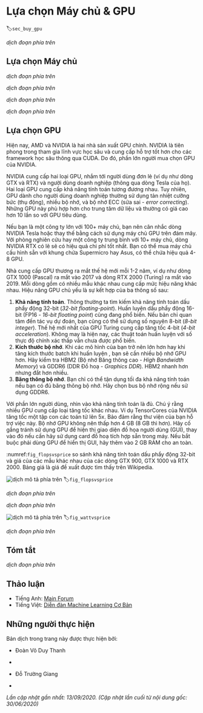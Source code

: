 <!-- ===================== Bắt đầu dịch Phần 1 ==================== -->
<!-- ========================================= REVISE BẮT ĐẦU =================================== -->

<!--
# Selecting Servers and GPUs
-->

# Lựa chọn Máy chủ & GPU
:label:`sec_buy_gpu`


<!--
Deep learning training generally requires large amounts of computation.
At present GPUs are the most cost-effective hardware accelerators for deep learning.
In particular, compared with CPUs, GPUs are cheaper and offer higher performance, often by over an order of magnitude.
Furthermore, a single server can support multiple GPUs, up to 8 for high end servers.
More typical numbers are up to 4 GPUs for an engineering workstation,
since heat, cooling and power requirements escalate quickly beyond what an office building can support.
For larger deployments cloud computing, such as Amazon's [P3](https://aws.amazon.com/ec2/instance-types/p3/) 
and [G4](https://aws.amazon.com/blogs/aws/in-the-works-ec2-instances-g4-with-nvidia-t4-gpus/) instances are a much more practical solution.
-->

*dịch đoạn phía trên*


<!--
## Selecting Servers
-->

## Lựa chọn Máy chủ


<!--
There is typically no need to purchase high-end CPUs with many threads since much of the computation occurs on the GPUs.
That said, due to the Global Interpreter Lock (GIL) in Python single-thread performance of a CPU can matter in situations where we have 4-8 GPUs.
All things equal this suggests that CPUs with a smaller number of cores but a higher clock frequency might be a more economical choice.
E.g., when choosing between a 6-core 4 GHz and an 8-core 3.5 GHz CPU, the former is much preferable, even though its aggregate speed is less.
An important consideration is that GPUs use lots of power and thus dissipate lots of heat.
This requires very good cooling and a large enough chassis to use the GPUs.
Follow the guidelines below if possible:
-->

*dịch đoạn phía trên*


<!--
1. **Power Supply**. GPUs use significant amounts of power.
Budget with up to 350W per device (check for the *peak demand* of the graphics card rather than typical demand, 
since efficient code can use lots of energy).
If your power supply is not up to the demand you will find that your system becomes unstable.
1. **Chassis Size**. GPUs are large and the auxiliary power connectors often need extra space.
Also, large chassis are easier to cool.
1. **GPU Cooling**. If you have large numbers of GPUs you might want to invest in water cooling.
Also, aim for *reference designs* even if they have fewer fans, since they are thin enough to allow for air intake between the devices.
If you buy a multi-fan GPU it might be too thick to get enough air when installing multiple GPUs and you will run into thermal throttling.
1. **PCIe Slots**. Moving data to and from the GPU (and exchanging it between GPUs) requires lots of bandwidth.
We recommend PCIe 3.0 slots with 16 lanes. If you mount multiple GPUs, be sure to carefully read the motherboard description to ensure 
that 16x bandwidth is still available when multiple GPUs are used at the same time and that you are getting PCIe 3.0 as opposed to PCIe 2.0 for the additional slots.
Some motherboards downgrade to 8x or even 4x bandwidth with multiple GPUs installed.
This is partly due to the number of PCIe lanes that the CPU offers.
-->

*dịch đoạn phía trên*


<!--
In short, here are some recommendations for building a deep learning server:
-->

*dịch đoạn phía trên*


<!--
* **Beginner**. Buy a low end GPU with low power consumption (cheap gaming GPUs suitable for deep learning use 150-200W).
If you are lucky your current computer will support it.
* **1 GPU**. A low-end CPU with 4 cores will be plenty sufficient and most motherboards suffice.
 Aim for at least 32 GB DRAM and invest into an SSD for local data access.
 A power supply with 600W should be sufficient. Buy a GPU with lots of fans.
* **2 GPUs**. A low-end CPU with 4-6 cores will suffice. Aim for 64 GB DRAM and invest into an SSD.
You will need in the order of 1000W for two high-end GPUs. In terms of mainboards, make sure that they have *two* PCIe 3.0 x16 slots.
If you can, get a mainboard that has two free spaces (60mm spacing) between the PCIe 3.0 x16 slots for extra air.
In this case, buy two GPUs with lots of fans.
* **4 GPUs**. Make sure that you buy a CPU with relatively fast single-thread speed (i.e., high clock frequency).
You will probably need a CPU with a larger number of PCIe lanes, such as an AMD Threadripper.
You will likely need relatively expensive mainboards to get 4 PCIe 3.0 x16 slots since they probably need a PLX to multiplex the PCIe lanes.
Buy GPUs with reference design that are narrow and let air in between the GPUs.
You need a 1600-2000W power supply and the outlet in your office might not support that.
This server will probably run *loud and hot*. You do not want it under your desk.
128 GB of DRAM is recommended. Get an SSD (1-2 TB NVMe) for local storage and a bunch of hard disks in RAID configuration to store your data.
* **8 GPUs**. You need to buy a dedicated multi-GPU server chassis with multiple redundant power supplies (e.g., 2+1 for 1600W per power supply).
This will require dual socket server CPUs, 256 GB ECC DRAM, a fast network card (10 GBE recommended),
and you will need to check whether the servers support the *physical form factor* of the GPUs.
Airflow and wiring placement differ significantly between consumer and server GPUs (e.g., RTX 2080 vs. Tesla V100).
This means that you might not be able to install the consumer GPU in a server due to insufficient clearance for the power cable 
or lack of a suitable wiring harness (as one of the coauthors painfully discovered).
-->

*dịch đoạn phía trên*

<!-- ===================== Kết thúc dịch Phần 1 ===================== -->

<!-- ===================== Bắt đầu dịch Phần 2 ===================== -->

<!--
## Selecting GPUs
-->

## Lựa chọn GPU


<!--
At present, AMD and NVIDIA are the two main manufacturers of dedicated GPUs.
NVIDIA was the first to enter the deep learning field and provides better support for deep learning frameworks via CUDA.
Therefore, most buyers choose NVIDIA GPUs.
-->

Hiện nay, AMD và NVIDIA là hai nhà sản xuất GPU chính.
NVIDIA là tiên phong trong tham gia lĩnh vực học sâu và cung cấp hỗ trợ tốt hơn cho các framework học sâu thông qua CUDA.
Do đó, phần lớn người mua chọn GPU của NVIDIA.


<!--
NVIDIA provides two types of GPUs, targeting individual users (e.g., via the GTX and RTX series) and enterprise users (via its Tesla series).
The two types of GPUs provide comparable compute power.
However, the enterprise user GPUs generally use (passive) forced cooling, more memory, and ECC (error correcting) memory.
These GPUs are more suitable for data centers and usually cost ten times more than consumer GPUs.
-->

NVIDIA cung cấp hai loại GPU, nhắm tới người dùng đơn lẻ (ví dụ như dòng GTX và RTX) và người dùng doanh nghiệp (thông qua dòng Tesla của họ).
Hai loại GPU cung cấp khả năng tính toán tương đương nhau.
Tuy nhiên, GPU dành cho người dùng doanh nghiệp thường sử dụng tản nhiệt cưỡng bức (thụ động), nhiều bộ nhớ, và bộ nhớ ECC (sửa sai - *error correcting*).
Những GPU này phù hợp hơn cho trung tâm dữ liệu và thường có giá cao hơn 10 lần so với GPU tiêu dùng.


<!--
If you are a large company with 100+ servers you should consider the NVIDIA Tesla series or alternatively use GPU servers in the cloud.
For a lab or a small to medium company with 10+ servers the NVIDIA RTX series is likely most cost effective.
You can buy preconfigured servers with Supermicro or Asus chassis that hold 4-8 GPUs efficiently.
-->

Nếu bạn là một công ty lớn với 100+ máy chủ, bạn nên cân nhắc dòng NVIDIA Tesla hoặc thay thế bằng cách sử dụng máy chủ GPU trên đám mây.
Với phòng nghiên cứu hay một công ty trung bình với 10+ máy chủ, dòng NVIDIA RTX có lẽ sẽ có hiệu quả chi phí tốt nhất.
Bạn có thể mua máy chủ cấu hình sẵn với khung chứa Supermicro hay Asus, có thể chứa hiệu quả 4-8 GPU.


<!--
GPU vendors typically release a new generation every 1-2 years,
such as the GTX 1000 (Pascal) series released in 2017 and the RTX 2000 (Turing) series released in 2019.
Each series offers several different models that provide different performance levels.
GPU performance is primarily a combination of the following three parameters:
-->

Nhà cung cấp GPU thương ra mắt thế hệ mới mỗi 1-2 năm,
ví dụ như dòng GTX 1000 (Pascal) ra mắt vào 2017 và dòng RTX 2000 (Turing) ra mắt vào 2019.
Mỗi dòng gồm có nhiều mẫu khác nhau cung cấp mức hiệu năng khác nhau.
Hiệu năng GPU chủ yếu là sự kết hợp của ba thông số sau:


<!--
1. **Compute power**. Generally we look for 32-bit floating-point compute power.
16-bit floating point training (FP16) is also entering the mainstream.
If you are only interested in prediction, you can also use 8-bit integer.
The latest generation of Turing GPUs offers 4-bit acceleration.
Unfortunately at present the algorithms to train low-precision networks are not widespread yet.
1. **Memory size**. As your models become larger or the batches used during training grow bigger, you will need more GPU memory.
Check for HBM2 (High Bandwidth Memory) vs. GDDR6 (Graphics DDR) memory. HBM2 is faster but much more expensive.
1. **Memory bandwidth**. You can only get the most out of your compute power when you have sufficient memory bandwidth.
Look for wide memory buses if using GDDR6.
-->

1. **Khả năng tính toán**. Thông thường ta tìm kiếm khả năng tính toán dấu phẩy động 32-bit (*32-bit floating-point*).
Huấn luyện dấu phẩy động 16-bit (FP16 - *16-bit floating point*) cũng đang phổ biến.
Nếu bản chỉ quan tâm đến tác vụ dự đoán, bạn cũng có thể sử dụng số nguyên 8-bit (*8-bit integer*).
Thế hệ mới nhất của GPU Turing cung cấp tăng tốc 4-bit (*4-bit acceleration*).
Không may là hiện nay, các thuật toán huấn luyện với số thực độ chính xác thấp vẫn chưa được phổ biến.
2. **Kích thước bộ nhớ**. Khi các mô hình của bạn trở nên lớn hơn hay khi tăng kích thước batch khi huấn luyện , bạn sẽ cần nhiều bộ nhớ GPU hơn.
Hãy kiểm tra HBM2 (Bộ nhớ Băng thông cao - *High Bandwidth Memory*) và GDDR6 (DDR Đồ hoạ - *Graphics DDR*). HBM2 nhanh hơn nhưng đắt hơn nhiều.
3. **Băng thông bộ nhớ**. Bạn chỉ có thể tận dụng tối đa khả năng tính toán nếu bạn có đủ băng thông bộ nhớ.
Hãy chọn bus bộ nhớ rộng nếu sử dụng GDDR6.


<!--
For most users, it is enough to look at compute power.
Note that many GPUs offer different types of acceleration.
E.g., NVIDIA's TensorCores accelerate a subset of operators by 5x.
Ensure that your libraries support this. The GPU memory should be no less than 4 GB (8 GB is much better).
Try to avoid using the GPU also for displaying a GUI (use the built-in graphics instead).
If you cannot avoid it, add an extra 2 GB of RAM for safety.
-->

Với phần lớn người dùng, nhìn vào khả năng tính toán là đủ.
Chú ý rằng nhiều GPU cung cấp loại tăng tốc khác nhau.
Ví dụ TensorCores của NVIDIA tăng tốc một tập con các toán tử lên 5x.
Bảo đảm rằng thư viện của bạn hỗ trợ việc này. Bộ nhớ GPU không nên thấp hơn 4 GB (8 GB thì hơn).
Hãy cố gắng tránh sử dụng GPU để hiện thị giao diện đồ họa người dùng (GUI), thay vào đó nếu cần hãy sử dụng card đồ hoạ tích hợp sẵn trong máy.
Nếu bắt buộc phải dùng GPU để hiển thị GUI, hãy thêm vào 2 GB RAM cho an toàn.


<!--
:numref:`fig_flopsvsprice` compares the 32-bit floating-point compute power and price of the various GTX 900, GTX 1000 and RTX 2000 series models.
The prices are the suggested prices found on Wikipedia.
-->

:numref:`fig_flopsvsprice` so sánh khả năng tính toán dấu phẩy động 32-bit và giá của các mẫu khác nhau của các dòng GTX 900, GTX 1000 và RTX 2000.
Bảng giá là giá đề xuất được tìm thấy trên Wikipedia.

<!-- ===================== Kết thúc dịch Phần 2 ===================== -->

<!-- ===================== Bắt đầu dịch Phần 3 ===================== -->

<!--
![Floating-point compute power and price comparison.](../img/flopsvsprice.svg)
-->

![*dịch mô tả phía trên*](../img/flopsvsprice.svg)
:label:`fig_flopsvsprice`


<!--
We can see a number of things:
-->

*dịch đoạn phía trên*


<!--
1. Within each series, price and performance are roughly proportional.
Titan models command a significant premium for the benefit of larger amounts of GPU memory.
However, the newer models offer better cost effectiveness, as can be seen by comparing the 980 Ti and 1080 Ti.
The price does not appear to improve much for the RTX 2000 series.
However, this is due to the fact that they offer far superior low precision performance (FP16, INT8 and INT4).
2. The performance-to-cost ratio of the GTX 1000 series is about two times greater than the 900 series.
3. For the RTX 2000 series the price is an *affine* function of the price.
-->

*dịch đoạn phía trên*


<!--
![Floating-point compute power and energy consumption.](../img/wattvsprice.svg)
-->

![*dịch mô tả phía trên*](../img/wattvsprice.svg)
:label:`fig_wattvsprice`


<!--
:numref:`fig_wattvsprice` shows how energy consumption scales mostly linearly with the amount of computation.
Second, later generations are more efficient.
This seems to be contradicted by the graph corresponding to the RTX 2000 series.
However, this is a consequence of the TensorCores which draw disproportionately much energy.
-->

*dịch đoạn phía trên*


## Tóm tắt

<!--
* Watch out for power, PCIe bus lanes, CPU single thread speed and cooling when building a server.
* You should purchase the latest GPU generation if possible.
* Use the cloud for large deployments.
* High density servers may not be compatible with all GPUs.
Check the mechanical and cooling specifications before you buy.
* Use FP16 or lower precision for high efficiency.
-->

*dịch đoạn phía trên*


<!-- ===================== Kết thúc dịch Phần 3 ===================== -->
<!-- ========================================= REVISE KẾT THÚC ===================================-->


## Thảo luận
* Tiếng Anh: [Main Forum](https://discuss.d2l.ai/t/425)
* Tiếng Việt: [Diễn đàn Machine Learning Cơ Bản](https://forum.machinelearningcoban.com/c/d2l)


## Những người thực hiện
Bản dịch trong trang này được thực hiện bởi:
<!--
Tác giả của mỗi Pull Request điền tên mình và tên những người review mà bạn thấy
hữu ích vào từng phần tương ứng. Mỗi dòng một tên, bắt đầu bằng dấu `*`.

Tên đầy đủ của các reviewer có thể được tìm thấy tại https://github.com/aivivn/d2l-vn/blob/master/docs/contributors_info.md
-->

* Đoàn Võ Duy Thanh
<!-- Phần 1 -->
* 

<!-- Phần 2 -->
* Đỗ Trường Giang

<!-- Phần 3 -->
* 

*Lần cập nhật gần nhất: 13/09/2020. (Cập nhật lần cuối từ nội dung gốc: 30/06/2020)*
